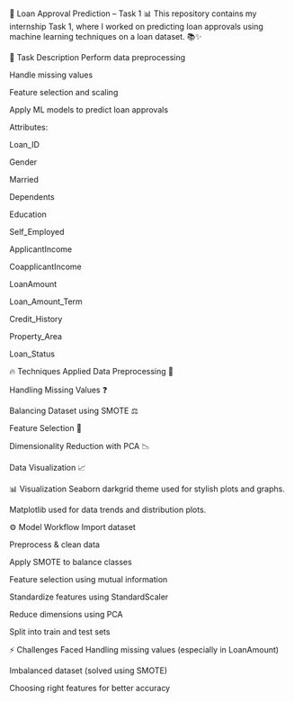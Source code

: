 🏦 Loan Approval Prediction – Task 1 📊
This repository contains my internship Task 1, where I worked on predicting loan approvals using machine learning techniques on a loan dataset. 📚✨

📄 Task Description
Perform data preprocessing

Handle missing values

Feature selection and scaling

Apply ML models to predict loan approvals

Attributes:

Loan_ID

Gender

Married

Dependents

Education

Self_Employed

ApplicantIncome

CoapplicantIncome

LoanAmount

Loan_Amount_Term

Credit_History

Property_Area

Loan_Status


🔥 Techniques Applied
Data Preprocessing 🧹

Handling Missing Values ❓

Balancing Dataset using SMOTE ⚖️

Feature Selection 🎯

Dimensionality Reduction with PCA 📉

Data Visualization 📈

📊 Visualization
Seaborn darkgrid theme used for stylish plots and graphs.

Matplotlib used for data trends and distribution plots.

⚙️ Model Workflow
Import dataset

Preprocess & clean data

Apply SMOTE to balance classes

Feature selection using mutual information

Standardize features using StandardScaler

Reduce dimensions using PCA

Split into train and test sets

⚡ Challenges Faced
Handling missing values (especially in LoanAmount)

Imbalanced dataset (solved using SMOTE)

Choosing right features for better accuracy







